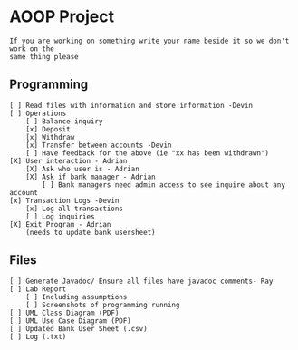# AOOP Project
    If you are working on something write your name beside it so we don't work on the
    same thing please

## Programming
    [ ] Read files with information and store information -Devin
    [ ] Operations
        [ ] Balance inquiry
        [x] Deposit
        [x] Withdraw
        [x] Transfer between accounts -Devin
        [ ] Have feedback for the above (ie "xx has been withdrawn")
    [X] User interaction - Adrian
        [X] Ask who user is - Adrian
        [X] Ask if bank manager - Adrian
            [ ] Bank managers need admin access to see inquire about any account
    [x] Transaction Logs -Devin
        [x] Log all transactions
        [ ] Log inquiries
    [X] Exit Program - Adrian
        (needs to update bank usersheet)

## Files
    [ ] Generate Javadoc/ Ensure all files have javadoc comments- Ray
    [ ] Lab Report
        [ ] Including assumptions
        [ ] Screenshots of programming running
    [ ] UML Class Diagram (PDF)
    [ ] UML Use Case Diagram (PDF)
    [ ] Updated Bank User Sheet (.csv)  
    [ ] Log (.txt)
